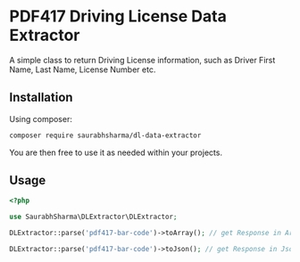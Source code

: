 # PDF417 Driving License Data Extractor

A simple class to return Driving License information, such as Driver First Name, Last Name, License Number etc.

## Installation

Using composer:

```bash
composer require saurabhsharma/dl-data-extractor
```

You are then free to use it as needed within your projects.

## Usage

```php
<?php

use SaurabhSharma\DLExtractor\DLExtractor;

DLExtractor::parse('pdf417-bar-code')->toArray(); // get Response in Array

DLExtractor::parse('pdf417-bar-code')->toJson(); // get Response in Json String

```
